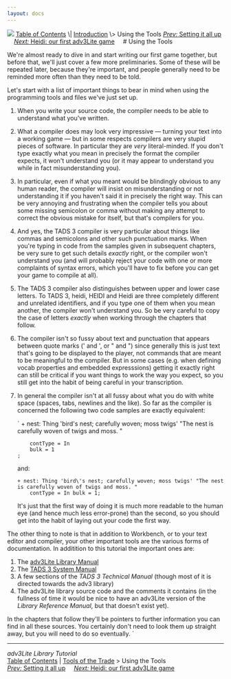 ```yaml
---
layout: docs
---
```



<img src="topbar.jpg" data-border="0" />
<a href="toc.html" class="nav">Table of Contents</a> \|
<a href="intro.html" class="nav">Introduction</a> \> Using the Tools  
<span class="navnp"><a href="setting.html" class="nav"><em>Prev:</em> Setting it all up</a>
   
<a href="heidi.html" class="nav"><em>Next:</em> Heidi: our first adv3Lite
game</a>     </span>
# Using the Tools

We're almost ready to dive in and start writing our first game together,
but before that, we'll just cover a few more preliminaries. Some of
these will be repeated later, because they're important, and people
generally need to be reminded more often than they need to be told.

Let's start with a list of important things to bear in mind when using
the programming tools and files we've just set up.

1.  When you write your source code, the compiler needs to be able to
    understand what you've written.

2.  What a compiler does may look very impressive — turning your text
    into a working game — but in some respects compilers are very stupid
    pieces of software. In particular they are *very* literal-minded. If
    you don't type exactly what you mean in precisely the format the
    compiler expects, it won't understand you (or it may appear to
    understand you while in fact misunderstanding you).

3.  In particular, even if what you meant would be blindingly obvious to
    any human reader, the compiler will insist on misunderstanding or
    not understanding it if you haven't said it in precisely the right
    way. This can be very annoying and frustrating when the compiler
    tells you about some missing semicolon or comma without making any
    attempt to correct the obvious mistake for itself, but that's
    compilers for you.

4.  And yes, the TADS 3 compiler is very particular about things like
    commas and semicolons and other such punctuation marks. When you're
    typing in code from the samples given in subsequent chapters, be
    very sure to get such details *exactly* right, or the compiler won't
    understand you (and will probably reject your code with one or more
    complaints of syntax errors, which you'll have to fix before you can
    get your game to compile at all).

5.  The TADS 3 compiler also distinguishes between upper and lower case
    letters. To TADS 3, heidi, HEIDI and Heidi are three completely
    different and unrelated identifiers, and if you type one of them
    when you mean another, the compiler won't understand you. So be very
    careful to copy the case of letters *exactly* when working through
    the chapters that follow.

6.  The compiler isn't so fussy about text and punctuation that appears
    between quote marks (' and ', or " and ") since generally this is
    just text that's going to be displayed to the player, not commands
    that are meant to be meaningful to the compiler. But in some cases
    (e.g. when defining vocab properties and embedded expresssions)
    getting it exactly right can still be critical if you want things to
    work the way you expect, so you still get into the habit of being
    careful in your transcription.

7.  In general the compiler isn't at all fussy about what you do with
    white space (spaces, tabs, newlines and the like). So far as the
    compiler is concerned the following two code samples are exactly
    equivalent:

    `
        + nest: Thing 'bird\'s nest; carefully woven; moss twigs'
            "The nest is carefully woven of twigs and moss. "
            
            contType = In   
            bulk = 1
        ;

    

    and:

    

        + nest: Thing 'bird\'s nest; carefully woven; moss twigs' "The nest is carefully woven of twigs and moss. "    
            contType = In bulk = 1;

    

    It's just that the first way of doing it is much more readable to
    the human eye (and hence much less error-prone) than the second, so
    you should get into the habit of laying out your code the first way.

The other thing to note is that in addition to Workbench, or to your
text editor and compiler, your other important tools are the various
forms of documentation. In additition to this tutorial the important
ones are:

1.  The [adv3Lite Library Manual](..\manual\index.html)
2.  The [TADS 3 System Manual](../../adv3/doc/sysman/cover.html)
3.  A few sections of the *TADS 3 Technical Manual* (though most of it
    is directed towards the adv3 library)
4.  The adv3Lite library source code and the comments it contains (in
    the fullness of time it would be nice to have an adv3Lite version of
    the *Library Reference Manual*, but that doesn't exist yet).

In the chapters that follow they'll be pointers to further information
you can find in all these sources. You certainly don't need to look them
up straight away, but you will need to do so eventually.
`

------------------------------------------------------------------------



*adv3Lite Library Tutorial*  
<a href="toc.html" class="nav">Table of Contents</a> \|
<a href="intro.html" class="nav">Tools of the Trade</a> \> Using the
Tools  
<span class="navnp"><a href="setting.html" class="nav"><em>Prev:</em> Setting it all up</a>
   
<a href="heidi.html" class="nav"><em>Next:</em> Heidi: our first adv3Lite
game</a>     </span>


